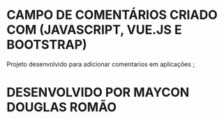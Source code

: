 # CAMPO DE COMENTÁRIOS CRIADO COM (JAVASCRIPT, VUE.JS E BOOTSTRAP)

Projeto desenvolvido para adicionar comentarios em aplicações ; 

# DESENVOLVIDO POR MAYCON DOUGLAS ROMÃO

